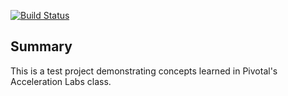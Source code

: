 [![Build Status](https://travis-ci.com/kjmiyata/pal-tracker.svg?branch=master)](https://travis-ci.com/kjmiyata/pal-tracker)

## Summary
This is a test project demonstrating concepts learned in Pivotal's Acceleration Labs class.
